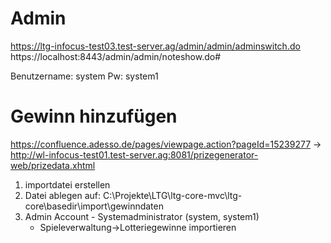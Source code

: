 # Admin

https://ltg-infocus-test03.test-server.ag/admin/admin/adminswitch.do
https://localhost:8443/admin/admin/noteshow.do#

Benutzername: system
Pw:	system1

# Gewinn hinzufügen

https://confluence.adesso.de/pages/viewpage.action?pageId=15239277
-> http://wl-infocus-test01.test-server.ag:8081/prizegenerator-web/prizedata.xhtml


1. importdatei erstellen
2. Datei ablegen auf:
	C:\Projekte\LTG\ltg-core-mvc\ltg-core\basedir\import\gewinndaten
3. Admin Account - Systemadministrator (system, system1)
	- Spieleverwaltung->Lotteriegewinne importieren